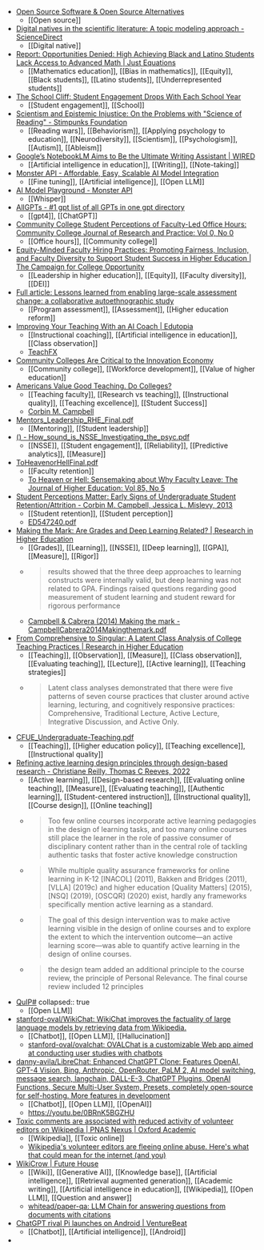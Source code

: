 - [Open Source Software & Open Source Alternatives](https://osssoftware.org/)
	- [[Open source]]
- [Digital natives in the scientific literature: A topic modeling approach - ScienceDirect](https://www.sciencedirect.com/science/article/pii/S0747563223004272)
	- [[Digital native]]
- [Report: Opportunities Denied: High Achieving Black and Latino Students Lack Access to Advanced Math | Just Equations](https://justequations.org/resource/opportunities-denied)
	- [[Mathematics education]], [[Bias in mathematics]], [[Equity]], [[Black students]], [[Latino students]], [[Underrepresented students]]
- [The School Cliff: Student Engagement Drops With Each School Year](https://news.gallup.com/opinion/gallup/170525/school-cliff-student-engagement-drops-school-year.aspx)
	- [[Student engagement]], [[School]]
- [Scientism and Epistemic Injustice: On the Problems with "Science of Reading" - Stimpunks Foundation](https://stimpunks.org/2023/11/22/on-the-problems-with-science-of-reading/)
	- [[Reading wars]], [[Behaviorism]], [[Applying psychology to education]], [[Neurodiversity]], [[Scientism]], [[Psychologism]], [[Autism]], [[Ableism]]
- [Google’s NotebookLM Aims to Be the Ultimate Writing Assistant | WIRED](https://www.wired.com/story/googles-notebooklm-ai-ultimate-writing-assistant/)
	- [[Artificial intelligence in education]], [[Writing]], [[Note-taking]]
- [Monster API - Affordable, Easy, Scalable AI Model Integration](https://monsterapi.ai/?)
	- [[Fine tuning]], [[Artificial intelligence]], [[Open LLM]]
- [AI Model Playground - Monster API](https://monsterapi.ai/playground/speech2text?)
	- [[Whisper]]
- [AllGPTs - #1 gpt list of all GPTs in one gpt directory](https://allgpts.co/)
	- [[gpt4]], [[ChatGPT]]
- [Community College Student Perceptions of Faculty-Led Office Hours: Community College Journal of Research and Practice: Vol 0, No 0](https://www.tandfonline.com/doi/abs/10.1080/10668926.2023.2292095)
	- [[Office hours]], [[Community college]]
- [Equity-Minded Faculty Hiring Practices: Promoting Fairness, Inclusion, and Faculty Diversity to Support Student Success in Higher Education | The Campaign for College Opportunity](https://collegecampaign.org/publication/equity-minded-faculty-hiring-practices-promoting-fairness-inclusion-and-faculty-diversity-to-support-student-success-in-higher-education)
	- [[Leadership in higher education]], [[Equity]], [[Faculty diversity]], [[DEI]]
- [Full article: Lessons learned from enabling large-scale assessment change: a collaborative autoethnographic study](https://www.tandfonline.com/doi/full/10.1080/07294360.2023.2287730)
	- [[Program assessment]], [[Assessment]], [[Higher education reform]]
- [Improving Your Teaching With an AI Coach | Edutopia](https://www.edutopia.org/article/improving-your-teaching-ai-coach?trk=feed_main-feed-card_feed-article-content)
	- [[Instructional coaching]], [[Artificial intelligence in education]], [[Class observation]]
	- [TeachFX](https://teachfx.com/)
- [Community Colleges Are Critical to the Innovation Economy](https://www.chronicle.com/article/community-colleges-are-critical-to-the-innovation-economy)
	- [[Community college]], [[Workforce development]], [[Value of higher education]]
- [Americans Value Good Teaching. Do Colleges?](https://www.chronicle.com/article/americans-value-good-teaching-do-colleges)
	- [[Teaching faculty]], [[Research vs teaching]], [[Instructional quality]], [[Teaching excellence]], [[Student Success]]
	- [Corbin M. Campbell](http://corbincampbell.com/)
- [Mentors_Leadership_RHE_Final.pdf](https://www.researchgate.net/profile/Corbin-Campbell-2/publication/236744023_Mentors_and_College_Student_Leadership_Outcomes_The_Importance_of_Position_and_Process/links/0c96053caad1a9f9ad000000/Mentors-and-College-Student-Leadership-Outcomes-The-Importance-of-Position-and-Process.pdf)
	- [[Mentoring]], [[Student leadership]]
- [() - How_sound_is_NSSE_Investigating_the_psyc.pdf](https://d1wqtxts1xzle7.cloudfront.net/38438922/Campbell___Cabrera_2011_How_sound_is_NSSE--libre.pdf?1439246450=&response-content-disposition=inline%3B+filename%3DHow_sound_is_NSSE_Investigating_the_psyc.pdf&Expires=1702156465&Signature=c9yp51lnItJ~1tdjaUsjZYIHAUEIRJRn-d91~RuD8YAfcgcNu0n9Y-9l6uNWRFAIEtpbfZbJTMbS9khMN3pKl5ovBhc9Bh7lfrMqCYBMGk2M3CYZ74A4fDAAMgHTDdbYG6lDyFmw-gq7aKPLUydaYcvxEtLF8R0PTYVTvUpcgaty8zlFcxAsU7t1rzbwu~a9cDPFsfY-yEiKGuBHZU5ibzdkgh42QQ1n3Mkxd7v0ls0iA9R3Jx5jdDl46bZD4pdjM6ehHuhF~x7~OskWYs6TlJy45zyJpnyj-RDQzQQpDpLsT1c2osQObNpiXjtlgEZU57JjO4E9HqVRc0JbdDd~8w__&Key-Pair-Id=APKAJLOHF5GGSLRBV4ZA)
	- [[NSSE]], [[Student engagement]], [[Reliability]], [[Predictive analytics]], [[Measure]]
- [ToHeavenorHellFinal.pdf](https://www.researchgate.net/profile/Kerryann-Omeara/publication/270218653_To_Heaven_of_Hell_Sensemaking_About_Why_Faculty_Leave/links/54a314430cf257a63604de43/To-Heaven-of-Hell-Sensemaking-About-Why-Faculty-Leave.pdf)
	- [[Faculty retention]]
	- [To Heaven or Hell: Sensemaking about Why Faculty Leave: The Journal of Higher Education: Vol 85, No 5](https://www.tandfonline.com/doi/abs/10.1080/00221546.2014.11777342)
- [Student Perceptions Matter: Early Signs of Undergraduate Student Retention/Attrition - Corbin M. Campbell, Jessica L. Mislevy, 2013](https://journals.sagepub.com/doi/abs/10.2190/CS.14.4.c)
	- [[Student retention]], [[Student perception]]
	- [ED547240.pdf](https://files.eric.ed.gov/fulltext/ED547240.pdf#page=67)
- [Making the Mark: Are Grades and Deep Learning Related? | Research in Higher Education](https://link.springer.com/article/10.1007/s11162-013-9323-6)
	- [[Grades]], [[Learning]], [[NSSE]], [[Deep learning]], [[GPA]], [[Measure]], [[Rigor]]
	- >results showed that the three deep approaches to learning constructs were internally valid, but deep learning was not related to GPA. Findings raised questions regarding good measurement of student learning and student reward for rigorous performance
	- [Campbell & Cabrera (2014) Making the mark - CampbellCabrera2014Makingthemark.pdf](https://www.researchgate.net/profile/Alberto-Cabrera/publication/261699914_Making_the_Mark_Are_Grades_and_Deep_Learning_Related/links/5474d4840cf2778985ac2343/Making-the-Mark-Are-Grades-and-Deep-Learning-Related.pdf)
- [From Comprehensive to Singular: A Latent Class Analysis of College Teaching Practices | Research in Higher Education](https://link.springer.com/article/10.1007/s11162-016-9440-0)
	- [[Teaching]], [[Observation]], [[Measure]], [[Class observation]], [[Evaluating teaching]], [[Lecture]], [[Active learning]], [[Teaching strategies]]
	- >Latent class analyses demonstrated that there were five patterns of seven course practices that cluster around active learning, lecturing, and cognitively responsive practices: Comprehensive, Traditional Lecture, Active Lecture, Integrative Discussion, and Active Only.
- [CFUE_Undergraduate-Teaching.pdf](https://www.amacad.org/sites/default/files/publication/downloads/CFUE_Undergraduate-Teaching.pdf)
	- [[Teaching]], [[Higher education policy]], [[Teaching excellence]], [[Instructional quality]]
- [Refining active learning design principles through design-based research - Christiane Reilly, Thomas C Reeves, 2022](https://journals.sagepub.com/doi/full/10.1177/14697874221096140)
	- [[Active learning]], [[Design-based research]], [[Evaluating online teaching]], [[Measure]], [[Evaluating teaching]], [[Authentic learning]], [[Student-centered instruction]], [[Instructional quality]], [[Course design]], [[Online teaching]]
	- >Too few online courses incorporate active learning pedagogies in the design of learning tasks, and too many online courses still place the learner in the role of passive consumer of disciplinary content rather than in the central role of tackling authentic tasks that foster active knowledge construction
	- >While multiple quality assurance frameworks for online learning in K-12 [INACOL] (2011), Bakken and Bridges (2011), [VLLA] (2019c) and higher education [Quality Matters] (2015), [NSQ] (2019), [OSCQR] (2020) exist, hardly any frameworks specifically mention active learning as a standard.
	- >The goal of this design intervention was to make active learning visible in the design of online courses and to explore the extent to which the intervention outcome—an active learning score—was able to quantify active learning in the design of online courses.
	- >the design team added an additional principle to the course review, the principle of Personal Relevance. The final course review included 12 principles
- [QuIP#](https://cornell-relaxml.github.io/quip-sharp/)
  collapsed:: true
	- [[Open LLM]]
- [stanford-oval/WikiChat: WikiChat improves the factuality of large language models by retrieving data from Wikipedia.](https://github.com/stanford-oval/WikiChat)
	- [[Chatbot]], [[Open LLM]], [[Hallucination]]
	- [stanford-oval/ovalchat: OVALChat is a customizable Web app aimed at conducting user studies with chatbots](https://github.com/stanford-oval/ovalchat)
- [danny-avila/LibreChat: Enhanced ChatGPT Clone: Features OpenAI, GPT-4 Vision, Bing, Anthropic, OpenRouter, PaLM 2, AI model switching, message search, langchain, DALL-E-3, ChatGPT Plugins, OpenAI Functions, Secure Multi-User System, Presets, completely open-source for self-hosting. More features in development](https://github.com/danny-avila/LibreChat)
	- [[Chatbot]], [[Open LLM]], [[OpenAI]]
	- https://youtu.be/0BRnK5BGZHU
- [Toxic comments are associated with reduced activity of volunteer editors on Wikipedia | PNAS Nexus | Oxford Academic](https://academic.oup.com/pnasnexus/article/2/12/pgad385/7457939)
	- [[Wikipedia]], [[Toxic online]]
	- [Wikipedia's volunteer editors are fleeing online abuse. Here's what that could mean for the internet (and you)](https://theconversation.com/wikipedias-volunteer-editors-are-fleeing-online-abuse-heres-what-that-could-mean-for-the-internet-and-you-218517)
- [WikiCrow | Future House](https://www.futurehouse.org/wikicrow)
	- [[Wiki]], [[Generative AI]], [[Knowledge base]], [[Artificial intelligence]], [[Retrieval augmented generation]], [[Academic writing]], [[Artificial intelligence in education]], [[Wikipedia]], [[Open LLM]], [[Question and answer]]
	- [whitead/paper-qa: LLM Chain for answering questions from documents with citations](https://github.com/whitead/paper-qa)
- [ChatGPT rival Pi launches on Android | VentureBeat](https://venturebeat.com/ai/chatgpt-rival-pi-launches-on-android/)
	- [[Chatbot]], [[Artificial intelligence]], [[Android]]
-